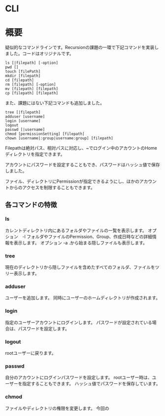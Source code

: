 # CLI

# 概要
疑似的なコマンドラインです。Recursionの課題の一環で下記コマンドを実装しました。コードはオリジナルです。

```angular2html
ls [|filepath] [-option]
pwd []
touch [filePath]
mkdir [filepath]
cd [filepath]
rm [filepath] [-option]
mv [filepath] [filepath]
cp [filepath] [filepath]
```

また、課題にはない下記コマンドも追加しました。

```angular2html
tree [|filepath]
adduser [username]
login [username]
logout
passwd [|username]
chmod [permissionSetting] [filepath]
chown [username|:group|username:group] [filepath]
```
Filepathは絶対パス、相対パスに対応し、~でログイン中のアカウントのHomeディレクトリを指定できます。

アカウントにパスワードを設定することもでき、パスワードはハッシュ値で保存しました。

ファイル、ディレクトリにPermissionが指定できるようにし、ほかのアカウントからのアクセスを制限することもできます。

## 各コマンドの特徴
### ls
カレントディレクトリ内にあるフォルダやファイルの一覧を表示します。
オプション　-l
フォルダやファイルのPermission、Group、作成日時などの詳細情報を表示します。
オプション -a
.から始まる隠しファイルも表示します。

### tree
現在のディレクトリから隠しファイルを含めたすべてのフォルダ、ファイルをツリー表示します。

### adduser
ユーザーを追加します。
同時にユーザーのホームディレクトリが作成されます。

### login
指定のユーザーアカウントにログインします。
パスワードが設定されている場合は、パスワードを設定します。

### logout
rootユーザーに戻ります。

### passwd
自分のアカウントにログインパスワードを設定します。
rootユーザー時は、ユーザーを指定することもできます。
ハッシュ値でパスワードを保存しています。

### chmod
ファイルやディレクトリの権限を変更します。
今回の